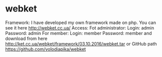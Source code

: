 # webket

Framework:
I have developed my own framework made on php.
You can see it here http://webket.cc.ua/
Access:
    Fot administrator:
        Login: admin
        Password: admin
    For member:
        Login: member
        Password: member
and download from here http://ket.cc.ua/webket/framework/03.10.2016/webket.tar
or GitHub path https://github.com/volodiapika/webket
